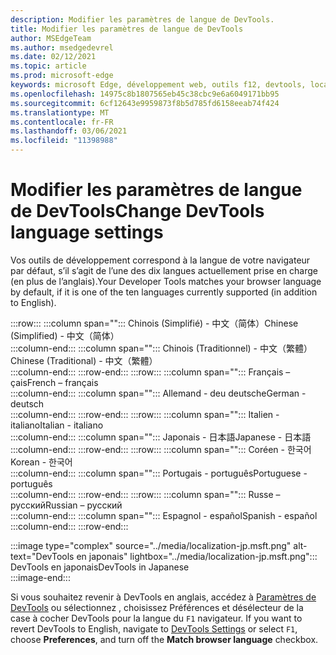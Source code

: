 ```yaml
---
description: Modifier les paramètres de langue de DevTools.
title: Modifier les paramètres de langue de DevTools
author: MSEdgeTeam
ms.author: msedgedevrel
ms.date: 02/12/2021
ms.topic: article
ms.prod: microsoft-edge
keywords: microsoft Edge, développement web, outils f12, devtools, localisation, loc, langue
ms.openlocfilehash: 14975c8b1807565eb45c38cbc9e6a6049171bb95
ms.sourcegitcommit: 6cf12643e9959873f8b5d785fd6158eeab74f424
ms.translationtype: MT
ms.contentlocale: fr-FR
ms.lasthandoff: 03/06/2021
ms.locfileid: "11398988"
---
```

# <a name="change-devtools-language-settings"></a><span data-ttu-id="028f9-104">Modifier les paramètres de langue de DevTools</span><span class="sxs-lookup"><span data-stu-id="028f9-104">Change DevTools language settings</span></span>  

<span data-ttu-id="028f9-105">Vos outils de développement correspond à la langue de votre navigateur par défaut, s’il s’agit de l’une des dix langues actuellement prise en charge \(en plus de l’anglais\).</span><span class="sxs-lookup"><span data-stu-id="028f9-105">Your Developer Tools matches your browser language by default, if it is one of the ten languages currently supported \(in addition to English\).</span></span>  

:::row:::
   :::column span="":::
      <span data-ttu-id="028f9-106">Chinois \(Simplifié\) - &#20013;&#25991;&#65288;&#31616;&#20307;&#65289;</span><span class="sxs-lookup"><span data-stu-id="028f9-106">Chinese \(Simplified\) - &#20013;&#25991;&#65288;&#31616;&#20307;&#65289;</span></span>  
   :::column-end:::
   :::column span="":::
      <span data-ttu-id="028f9-107">Chinois \(Traditionnel\) - &#20013;&#25991;&#65288;&#32321;&#39636;&#65289;</span><span class="sxs-lookup"><span data-stu-id="028f9-107">Chinese \(Traditional\) - &#20013;&#25991;&#65288;&#32321;&#39636;&#65289;</span></span>  
   :::column-end:::
:::row-end:::
:::row:::
   :::column span="":::
      <span data-ttu-id="028f9-108">Français –&#231;ais</span><span class="sxs-lookup"><span data-stu-id="028f9-108">French – fran&#231;ais</span></span>  
   :::column-end:::
   :::column span="":::
      <span data-ttu-id="028f9-109">Allemand - deu deutsche</span><span class="sxs-lookup"><span data-stu-id="028f9-109">German - deutsch</span></span>  
   :::column-end:::
:::row-end:::
:::row:::
   :::column span="":::
      <span data-ttu-id="028f9-110">Italien - italiano</span><span class="sxs-lookup"><span data-stu-id="028f9-110">Italian - italiano</span></span>  
   :::column-end:::
   :::column span="":::
      <span data-ttu-id="028f9-111">Japonais - &#26085;&#26412;&#35486;</span><span class="sxs-lookup"><span data-stu-id="028f9-111">Japanese - &#26085;&#26412;&#35486;</span></span>  
   :::column-end:::
:::row-end:::
:::row:::
   :::column span="":::
      <span data-ttu-id="028f9-112">Coréen - &#54620;&#44397;&#50612;</span><span class="sxs-lookup"><span data-stu-id="028f9-112">Korean - &#54620;&#44397;&#50612;</span></span>  
   :::column-end:::
   :::column span="":::
      <span data-ttu-id="028f9-113">Portugais - portugu&#234;s</span><span class="sxs-lookup"><span data-stu-id="028f9-113">Portuguese - portugu&#234;s</span></span>  
   :::column-end:::
:::row-end:::
:::row:::
   :::column span="":::
      <span data-ttu-id="028f9-114">Russe – &#1088;&#1091;&#1089;&#1089;&#1082;&#1080;&#1081;</span><span class="sxs-lookup"><span data-stu-id="028f9-114">Russian – &#1088;&#1091;&#1089;&#1089;&#1082;&#1080;&#1081;</span></span>  
   :::column-end:::
   :::column span="":::
      <span data-ttu-id="028f9-115">Espagnol - espa&#241;ol</span><span class="sxs-lookup"><span data-stu-id="028f9-115">Spanish - espa&#241;ol</span></span>  
   :::column-end:::
:::row-end:::  

:::image type="complex" source="../media/localization-jp.msft.png" alt-text="DevTools en japonais" lightbox="../media/localization-jp.msft.png":::
   <span data-ttu-id="028f9-117">DevTools en japonais</span><span class="sxs-lookup"><span data-stu-id="028f9-117">DevTools in Japanese</span></span>  
:::image-end:::  

<span data-ttu-id="028f9-118">Si vous souhaitez revenir à DevTools en anglais, accédez à [Paramètres de DevTools][DevtoolsCustomizeIndexSettings] ou sélectionnez , choisissez Préférences et désélecteur de la case à cocher DevTools pour la langue du `F1` navigateur.  </span><span class="sxs-lookup"><span data-stu-id="028f9-118">If you want to revert DevTools to English, navigate to [DevTools Settings][DevtoolsCustomizeIndexSettings] or select `F1`, choose **Preferences**, and turn off the **Match browser language** checkbox.</span></span>  

<!-- links -->  

[DevtoolsCustomizeIndexSettings]: ./index.md#settings "Paramètres-personnaliser Microsoft Edge DevTools | Documents Microsoft"  
